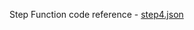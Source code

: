 
Step Function code reference - [step4.json](https://github.com/SrushithR/build-your-own-newsletter-step-functions-workshop/blob/main/step-functions/step4.json)